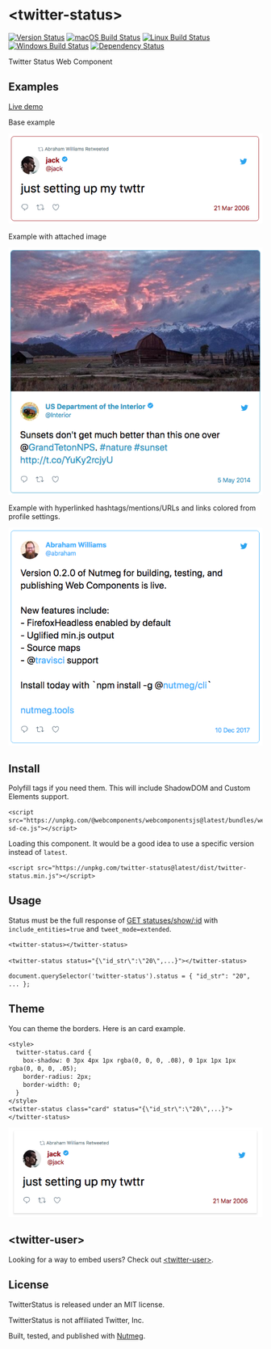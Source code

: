 &lt;twitter-status&gt;
====

[![Version Status](https://img.shields.io/npm/v/twitter-status.svg?style=flat&label=version&colorB=4bc524)](https://npmjs.com/package/twitter-status)
[![macOS Build Status](https://img.shields.io/circleci/project/github/abraham/twitter-status.svg?style=flat&label=macos)](https://circleci.com/gh/abraham/twitter-status)
[![Linux Build Status](https://img.shields.io/travis/abraham/twitter-status.svg?style=flat&label=linux)](https://travis-ci.org/abraham/twitter-status)
[![Windows Build Status](https://img.shields.io/appveyor/ci/abraham/twitter-status.svg?style=flat&label=windows)](https://ci.appveyor.com/project/abraham/twitter-status)
[![Dependency Status](https://david-dm.org/abraham/twitter-status.svg?style=flat)](https://david-dm.org/abraham/twitter-status)

Twitter Status Web Component

Examples
----

[Live demo](https://codepen.io/abraham/pen/eyLLWy)

Base example

![Example](/images/simple.png)

Example with attached image

![Example with image](/images/image.png)

Example with hyperlinked hashtags/mentions/URLs and links colored from profile settings.

![Example with image](/images/colors.png)

Install
----

Polyfill tags if you need them. This will include ShadowDOM and Custom Elements support.

```
<script src="https://unpkg.com/@webcomponents/webcomponentsjs@latest/bundles/webcomponents-sd-ce.js"></script>
```

Loading this component. It would be a good idea to use a specific version instead of `latest`.

```
<script src="https://unpkg.com/twitter-status@latest/dist/twitter-status.min.js"></script>
```

Usage
----

Status must be the full response of [GET statuses/show/:id](https://developer.twitter.com/en/docs/tweets/post-and-engage/api-reference/get-statuses-show-id) with `include_entities=true` and `tweet_mode=extended`.

```
<twitter-status></twitter-status>

<twitter-status status="{\"id_str\":\"20\",...}"></twitter-status>
```

```
document.querySelector('twitter-status').status = { "id_str": "20", ... };

```

Theme
----

You can theme the borders. Here is an card example.

```
<style>
  twitter-status.card {
    box-shadow: 0 3px 4px 1px rgba(0, 0, 0, .08), 0 1px 1px 1px rgba(0, 0, 0, .05);
    border-radius: 2px;
    border-width: 0;
  }
</style>
<twitter-status class="card" status="{\"id_str\":\"20\",...}"></twitter-status>
```

![Example with card edges](/images/card.png)


&lt;twitter-user&gt;
----

Looking for a way to embed users? Check out [&lt;twitter-user&gt;](https://github.com/abraham/twitter-user).

License
----

TwitterStatus is released under an MIT license.

TwitterStatus is not affiliated Twitter, Inc.

Built, tested, and published with [Nutmeg](https://nutmeg.tools).
